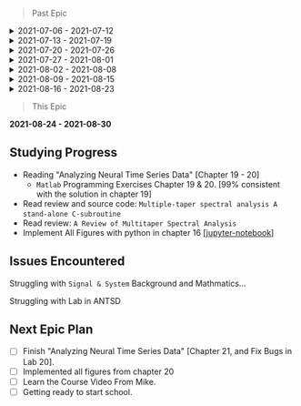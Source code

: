 > Past Epic
<details>
  <summary>2021-07-06 - 2021-07-12</summary>

  ## Studying Progress
  * Reading "Analyzing Neural Time Series Data"[Chapter 1 - Chapter 4]

      * Notes (part, [Chapter3-link](./notes/chapter3.pdf)）
      * `Matlab` Programming Exercises 4.7 

  * Studying C# With Microsoft
      
      * [Take your first steps with C#](https://docs.microsoft.com/en-us/learn/paths/csharp-first-steps/)
      * [Work with data in C#](https://docs.microsoft.com/en-us/learn/paths/csharp-data/)


  ## Issues Encountered
  - [] What does the phase `foward model` means ?

    * introduced in future chapter.

  - [x] Are ERP activities specific to one frequency band ?
  - [x] What does the sentence `Exploratory analyses might lack the sensitivity to detect subtle features of the results` means ?
  - [x] What does the phase `sweat potential` means ?

  ## Next Plan

  - [x] Read "Analyzing Neural Time Series Data"[Chapter 5 - Chapter 7]
  - [x] Finish C# Studying Resources in Microsoft learning website.
        
</details>

<details>
  <summary>2021-07-13 - 2021-07-19</summary>

  ## Studying Progress
  * Reading "Analyzing Neural Time Series Data"[Chapter 5 - Chapter 7]

      * Notes (part, [Chapter5-link](./notes/chapter5.pdf), [Chapter7-link](./notes/chapter7.pdf)）

  * Studying C# With Microsoft
      
      * [Build .NET applications with C#](https://docs.microsoft.com/en-us/learn/paths/build-dotnet-applications-csharp/)
      * [Add logic to your applications with C#](https://docs.microsoft.com/en-us/learn/paths/csharp-logic/)


  ## Issues Encountered
  - [x] What does the word `taper` means ?

  ## Next Epic Plan

  - [x] Read "Analyzing Neural Time Series Data"[Chapter 8 - Chapter 10].
  - [x] Follow Microsoft resource and build a mobile app.
  - [ ] Try to read one thesis from lab and log questions. `In Progress`

</details>

<details>
  <summary>2021-07-20 - 2021-07-26</summary>

  ## Studying Progress
  * Reading "Analyzing Neural Time Series Data"[Chapter 8 - Chapter 10]

      * Notes (part, [Chapter8-link](./notes/chapter8.pdf), [Chapter9-link](./notes/chapter9.pdf)）
      * `Matlab` Programming Exercises Chapter 9 & 10

  * Studying C# With Microsoft
      
      * [Build mobile apps with Xamarin.Forms](https://docs.microsoft.com/en-us/learn/paths/build-mobile-apps-with-xamarin-forms/)


  ## Issues Encountered
  *None*

  ## Next Epic Plan

  - [x] Read "Analyzing Neural Time Series Data" [Chapter 11 - Chapter 13]. 
  - [x] Try To Implement Basic `topoplot` Function From EEGLAB In C#.
</details>

<details>
  <summary>2021-07-27 - 2021-08-01</summary>

  ## Studying Progress
  * Reading "Analyzing Neural Time Series Data"[Chapter 11 - Chapter 12]

      * Notes (part, [Chapter12-link](./notes/chapter12.pdf)）
      * `Matlab` Programming Exercises Chapter 11 & 12

  * Try to Implemented topoplot in C#
  
      <img href="topoplot_csharp_sample" src="images/topoplot_csharp_sample.png" style="width:70%; "></img>
      * 2D interpolation method from alglib library
      * values are scaled into 0 to 1, and are sent into jet color convertor to generate the value-related color(from blue to red). 
      
  ## Issues Encountered
  Struggling with `Signal & System` Background...

  ## Next Epic Plan
  * Focus on quality, not quantity.
  - [x] Finish "Analyzing Neural Time Series Data" [Chapter 13]. 
    - [x] Understand Signal Processing Knowledge Behind.
  - [x] Read "Analyzing Neural Time Series Data" [Chapter 14].
  - [ ] Read EEG-related Open Source Code.

</details>

<details>
  <summary>2021-08-02 - 2021-08-08</summary>

  ## Studying Progress
  
  * Reading "Analyzing Neural Time Series Data" [Chapter 13 - Chapter 14]

      * Notes (part, [Chapter13-link](./notes/chapter13.pdf)）
      * `Matlab` Programming Exercises Chapter 13

  * Be Familiar With BIDS
    
      * [BIDS Tutorial Series: Introductory Walkthrough](https://reproducibility.stanford.edu/bids-tutorial-series-part-1a/)
      * [BIDS Tutorial Series: Automate the Introductory Walkthrough](https://reproducibility.stanford.edu/bids-tutorial-series-part-1b/)
        
    * Getting Start Lab Streaming Layer [[link]](https://github.com/sccn/liblsl)

  ## Issues Encountered
  Struggling with `Signal & System` Background...

  ## Next Epic Plan
  - [x] Finish "Analyzing Neural Time Series Data" [Chapter 15 & 16]. 
  - [x] Revise Chapter 13 & 14.
  - [x] Read "Analyzing Neural Time Series Data" [Chapter 14].
  - [ ] Read EEG-related Open Source Code.

</details>

<details>
  <summary>2021-08-09 - 2021-08-15</summary>

  ## Studying Progress
  * Revise "Analyzing Neural Time Series Data" [Chapter 13 & 14].
    * `Matlab` Programming Exercises Chapter 14.
  * Reading "Analyzing Neural Time Series Data" [Chapter 15 - Chapter 18]
    * Finish Chapter 15-17, Chapter 18 is in progress.
    * `Matlab` Programming Exercises Chapter 15. [99% consistent with the solution]
  * Continue Be Familiar With Lab Streaming Layer [[link]](https://github.com/sccn/liblsl)

  ## Issues Encountered
  Struggling with `Signal & System` Background...

  Struggling with Lab in ANTSD

  ## Next Epic Plan
  - [x] Finish "Analyzing Neural Time Series Data" [Chapter 18 & Lab From Chapter 16/18]. 
  - [ ] Learn the Course Video From Mike.
  - [x] Read Paper `Deep learning-based electroencephalography analysis: a systematic review`

</details>

<details>
  <summary>2021-08-16 - 2021-08-23</summary>

  ## Studying Progress
  * Reading "Analyzing Neural Time Series Data" [Chapter 18]
    * `Matlab` Programming Exercises Chapter 16 & 18. [99% consistent with the solution]
    * Ask Mike for solution parameter setting [[forum link]](https://discuss.sincxpress.com/t/reproducing-exercises-for-analyzing-neural-time-series-data/272/23)
  * Read review: `Deep learning-based electroencephalography analysis: a systematic review`
  * Implement Figure 16.1 with python in chapter 16 [[jupyter-notebook]](./FigureImplementation/python/chapter16.ipynb)
  * Fix compile and runtime coredump error in mutitaper code (both version 2004.05.27 and 2006.09.18), and run successfully in ubuntu 18.04 with gcc 7.5.0, [[code, fixed code at feature/ branches]](https://github.com/byebaibai/MTM)

  ## Issues Encountered
  Struggling with `Signal & System` Background...

  Struggling with Lab in ANTSD

  ## Next Epic Plan
  - [x] Finish "Analyzing Neural Time Series Data" [Chapter 19 & 20, & Lab From Chapter 19/20]. 
  - [ ] Implemented all figures from chapter 16 and 19 `Finished chapter 16`
  - [ ] Learn the Course Video From Mike.
  - [x] Read Paper and Source Code From `Multiple-taper spectral analysis A stand-alone C-subroutine`
  - [x] Read Paper `A Review of Multitaper Spectral Analysis`
</details>

> This Epic
  
  **2021-08-24 - 2021-08-30**
  ## Studying Progress
  * Reading "Analyzing Neural Time Series Data" [Chapter 19 - 20]
    * `Matlab` Programming Exercises Chapter 19 & 20. [99% consistent with the solution in chapter 19]
  * Read review and source code: `Multiple-taper spectral analysis A stand-alone C-subroutine`
  * Read review: `A Review of Multitaper Spectral Analysis` 
  * Implement All Figures with python in chapter 16 [[jupyter-notebook]](./FigureImplementation/python/chapter16.ipynb)

  ## Issues Encountered
  Struggling with `Signal & System` Background and Mathmatics...

  Struggling with Lab in ANTSD

  ## Next Epic Plan
  - [ ] Finish "Analyzing Neural Time Series Data" [Chapter 21, and Fix Bugs in Lab 20]. 
  - [ ] Implemented all figures from chapter 20
  - [ ] Learn the Course Video From Mike.
  - [ ] Getting ready to start school.